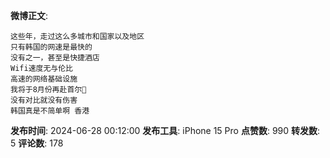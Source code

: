**微博正文**: 
```
这些年，走过这么多城市和国家以及地区
只有韩国的网速是最快的
没有之一，甚至是快捷酒店
Wifi速度无与伦比
高速的网络基础设施
我将于8月份再赴首尔🙏
没有对比就没有伤害
韩国真是不简单啊 香港
```
**发布时间**: 2024-06-28 00:12:00
**发布工具**: iPhone 15 Pro
**点赞数**: 990
**转发数**: 5
**评论数**: 178
